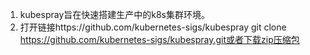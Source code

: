 1. kubespray旨在快速搭建生产中的k8s集群环境。
2. 打开链接https://github.com/kubernetes-sigs/kubespray
 git clone https://github.com/kubernetes-sigs/kubespray.git或者下载zip压缩包
